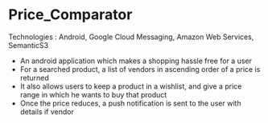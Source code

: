 # Price_Comparator

Technologies : Android, Google Cloud Messaging, Amazon Web Services, SemanticS3
- An android application which makes a shopping hassle free for a user
- For a searched product, a list of vendors in ascending order of a price is returned
- It also allows users to keep a product in a wishlist, and give a price range in which he wants to buy that product
- Once the price reduces, a push notification is sent to the user with details if vendor
